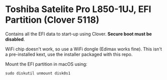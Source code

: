 # Toshiba Satelite Pro L850-1UJ, EFI Partition (Clover 5118)
Contains all the EFI data to start-up using Clover. **Secure boot must be disabled**.

WiFi chip doesn't work, so use a WiFi dongle (Edimax works fine). This isn't a pre-installed kext, use the installer packaged with this repo.

Mount the EFI partition in macOS using:
```
sudo diskutil unmount disk0s1
```

